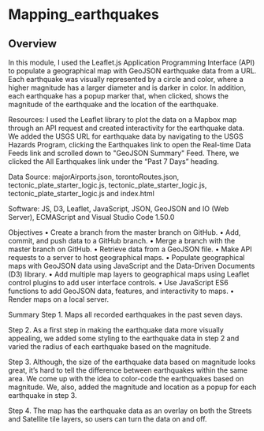 #  Mapping_earthquakes

## Overview

In this module, I used the Leaflet.js Application Programming Interface (API) to populate a geographical map with GeoJSON earthquake data from a URL. Each earthquake was visually represented by a circle and color, where a higher magnitude has a larger diameter and is darker in color. In addition, each earthquake has a popup marker that, when clicked, shows the magnitude of the earthquake and the location of the earthquake.

Resources: I used the Leaflet library to plot the data on a Mapbox map through an API request and created interactivity for the earthquake data. We added the USGS URL for earthquake data by navigating to the USGS Hazards Program, clicking the Earthquakes link to open the Real-time Data Feeds link and scrolled down to "GeoJSON Summary" Feed. There, we clicked the All Earthquakes link under the “Past 7 Days” heading.

Data Source: majorAirports.json, torontoRoutes.json, tectonic_plate_starter_logic.js, tectonic_plate_starter_logic.js, tectonic_plate_starter_logic.js and index.html

Software: JS, D3, Leaflet, JavaScript, JSON, GeoJSON and IO (Web Server), ECMAScript and Visual Studio Code 1.50.0

Objectives • Create a branch from the master branch on GitHub. • Add, commit, and push data to a GitHub branch. • Merge a branch with the master branch on GitHub. • Retrieve data from a GeoJSON file. • Make API requests to a server to host geographical maps. • Populate geographical maps with GeoJSON data using JavaScript and the Data-Driven Documents (D3) library. • Add multiple map layers to geographical maps using Leaflet control plugins to add user interface controls. • Use JavaScript ES6 functions to add GeoJSON data, features, and interactivity to maps. • Render maps on a local server.

Summary Step 1. Maps all recorded earthquakes in the past seven days.

Step 2. As a first step in making the earthquake data more visually appealing, we added some styling to the earthquake data in step 2 and varied the radius of each earthquake based on the magnitude.

Step 3. Although, the size of the earthquake data based on magnitude looks great, it’s hard to tell the difference between earthquakes within the same area. We come up with the idea to color-code the earthquakes based on magnitude. We, also, added the magnitude and location as a popup for each earthquake in step 3.

Step 4. The map has the earthquake data as an overlay on both the Streets and Satellite tile layers, so users can turn the data on and off.
